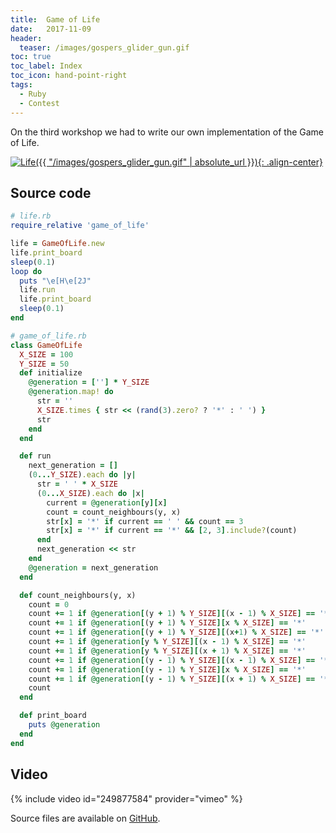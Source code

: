 ```yaml
---
title:  Game of Life
date:   2017-11-09
header:
  teaser: /images/gospers_glider_gun.gif
toc: true
toc_label: Index
toc_icon: hand-point-right
tags:
  - Ruby
  - Contest
---
```


On the third workshop we had to write our own implementation of the Game of Life.

[![Life]({{ "/images/gospers_glider_gun.gif" | absolute_url }}){: .align-center}][Life]

## Source code

```ruby
# life.rb
require_relative 'game_of_life'

life = GameOfLife.new
life.print_board
sleep(0.1)
loop do
  puts "\e[H\e[2J"
  life.run
  life.print_board
  sleep(0.1)
end
```

```ruby
# game_of_life.rb
class GameOfLife
  X_SIZE = 100
  Y_SIZE = 50
  def initialize
    @generation = [''] * Y_SIZE
    @generation.map! do
      str = ''
      X_SIZE.times { str << (rand(3).zero? ? '*' : ' ') }
      str
    end
  end

  def run
    next_generation = []
    (0...Y_SIZE).each do |y|
      str = ' ' * X_SIZE
      (0...X_SIZE).each do |x|
        current = @generation[y][x]
        count = count_neighbours(y, x)
        str[x] = '*' if current == ' ' && count == 3
        str[x] = '*' if current == '*' && [2, 3].include?(count)
      end
      next_generation << str
    end
    @generation = next_generation
  end

  def count_neighbours(y, x)
    count = 0
    count += 1 if @generation[(y + 1) % Y_SIZE][(x - 1) % X_SIZE] == '*'
    count += 1 if @generation[(y + 1) % Y_SIZE][x % X_SIZE] == '*'
    count += 1 if @generation[(y + 1) % Y_SIZE][(x+1) % X_SIZE] == '*'
    count += 1 if @generation[y % Y_SIZE][(x - 1) % X_SIZE] == '*'
    count += 1 if @generation[y % Y_SIZE][(x + 1) % X_SIZE] == '*'
    count += 1 if @generation[(y - 1) % Y_SIZE][(x - 1) % X_SIZE] == '*'
    count += 1 if @generation[(y - 1) % Y_SIZE][x % X_SIZE] == '*'
    count += 1 if @generation[(y - 1) % Y_SIZE][(x + 1) % X_SIZE] == '*'
    count
  end

  def print_board
    puts @generation
  end
end
```

## Video

{% include video id="249877584" provider="vimeo" %}

Source files are available on [GitHub][GitHub].

[Life]: https://en.wikipedia.org/wiki/Conway%27s_Game_of_Life
[GitHub]: https://github.com/dmlaziuk/bsuir-courses/tree/dm-life/2017/DmLaziuk/life
